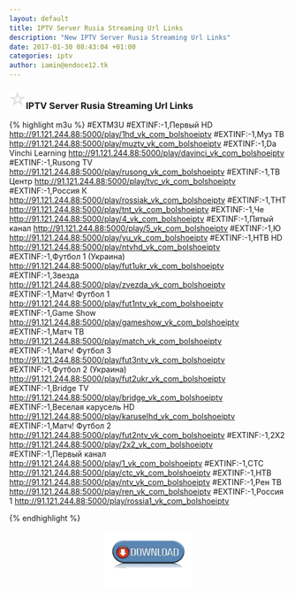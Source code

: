 ```yaml
---
layout: default
title: IPTV Server Rusia Streaming Url Links
description: "New IPTV Server Rusia Streaming Url Links"
date: 2017-01-30 08:43:04 +01:00
categories: iptv
author: iamin@endoce12.tk
---
```

<script>
  (function(i,s,o,g,r,a,m){i['GoogleAnalyticsObject']=r;i[r]=i[r]||function(){
  (i[r].q=i[r].q||[]).push(arguments)},i[r].l=1*new Date();a=s.createElement(o),
  m=s.getElementsByTagName(o)[0];a.async=1;a.src=g;m.parentNode.insertBefore(a,m)
  })(window,document,'script','https://www.google-analytics.com/analytics.js','ga');

  ga('create', 'UA-70394969-3', 'auto');
  ga('send', 'pageview');

</script>
### <img src="/img/estrella.svg" style="margin-bottom:5px;" width="30px">IPTV Server Rusia Streaming Url Links

{% highlight m3u %}
#EXTM3U
#EXTINF:-1,Первый HD
http://91.121.244.88:5000/play/1hd_vk_com_bolshoeiptv
#EXTINF:-1,Муз ТВ
http://91.121.244.88:5000/play/muztv_vk_com_bolshoeiptv
#EXTINF:-1,Da Vinchi Learning
http://91.121.244.88:5000/play/davinci_vk_com_bolshoeiptv
#EXTINF:-1,Rusong TV
http://91.121.244.88:5000/play/rusong_vk_com_bolshoeiptv
#EXTINF:-1,ТВ Центр
http://91.121.244.88:5000/play/tvc_vk_com_bolshoeiptv
#EXTINF:-1,Россия К
http://91.121.244.88:5000/play/rossiak_vk_com_bolshoeiptv
#EXTINF:-1,ТНТ
http://91.121.244.88:5000/play/tnt_vk_com_bolshoeiptv
#EXTINF:-1,Че
http://91.121.244.88:5000/play/4_vk_com_bolshoeiptv
#EXTINF:-1,Пятый канал
http://91.121.244.88:5000/play/5_vk_com_bolshoeiptv
#EXTINF:-1,Ю
http://91.121.244.88:5000/play/yu_vk_com_bolshoeiptv
#EXTINF:-1,HTB HD
http://91.121.244.88:5000/play/ntvhd_vk_com_bolshoeiptv
#EXTINF:-1,Футбол 1 (Украина)
http://91.121.244.88:5000/play/fut1ukr_vk_com_bolshoeiptv
#EXTINF:-1,Звезда
http://91.121.244.88:5000/play/zvezda_vk_com_bolshoeiptv
#EXTINF:-1,Матч! Футбол 1
http://91.121.244.88:5000/play/fut1ntv_vk_com_bolshoeiptv
#EXTINF:-1,Game Show
http://91.121.244.88:5000/play/gameshow_vk_com_bolshoeiptv
#EXTINF:-1,Матч ТВ
http://91.121.244.88:5000/play/match_vk_com_bolshoeiptv
#EXTINF:-1,Матч! Футбол 3
http://91.121.244.88:5000/play/fut3ntv_vk_com_bolshoeiptv
#EXTINF:-1,Футбол 2 (Украина)
http://91.121.244.88:5000/play/fut2ukr_vk_com_bolshoeiptv
#EXTINF:-1,Bridge TV
http://91.121.244.88:5000/play/bridge_vk_com_bolshoeiptv
#EXTINF:-1,Веселая карусель HD
http://91.121.244.88:5000/play/karuselhd_vk_com_bolshoeiptv
#EXTINF:-1,Матч! Футбол 2
http://91.121.244.88:5000/play/fut2ntv_vk_com_bolshoeiptv
#EXTINF:-1,2X2
http://91.121.244.88:5000/play/2x2_vk_com_bolshoeiptv
#EXTINF:-1,Первый канал
http://91.121.244.88:5000/play/1_vk_com_bolshoeiptv
#EXTINF:-1,СТС
http://91.121.244.88:5000/play/ctc_vk_com_bolshoeiptv
#EXTINF:-1,НТВ
http://91.121.244.88:5000/play/ntv_vk_com_bolshoeiptv
#EXTINF:-1,Рен ТВ
http://91.121.244.88:5000/play/ren_vk_com_bolshoeiptv
#EXTINF:-1,Россия 1
http://91.121.244.88:5000/play/rossia1_vk_com_bolshoeiptv

{% endhighlight %}
<a href="/lists/rusia.m3u"><center><img src="/img/download-logo.png" width="160"></center></a>
